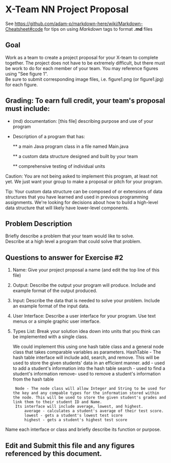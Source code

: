 # X-Team NN Project Proposal

See https://github.com/adam-p/markdown-here/wiki/Markdown-Cheatsheet#code for tips on using *Markdown* tags to format __.md__ files

## Goal

Work as a team to create a project proposal for your X-team to complete together.
The project does not have to be extremely difficult,
but there must be work to do for each member of your team.
You may reference figures using "See figure 1".  
Be sure to submit corresponding image files, i.e. figure1.png (or figure1.jpg) for each figure.

## Grading: To earn full credit, your team's proposal must include:

* (md) documentation: [this file] describing purpose and use of your program

* Description of a program that has:

  ** a main Java program class in a file named Main.java
  
  ** a custom data structure designed and built by your team
  
  ** comprehensive testing of individual units
  
 Caution: You are not being asked to implement this program, at least not yet. 
 We just want your group to make a proposal or pitch for your program.
 
 Tip: Your custom data structure can be composed of or extensions of data structures that you have learned and used in previous programming assignments.  We're looking for decisions about how to build a high-level data structure that will likely have lower-level components.

## Problem Description

Briefly describe a problem that your team would like to solve.  
Describe at a high level a program that could solve that problem.



## Questions to answer for Exercise #2

1. Name: Give your project proposal a name (and edit the top line of this file)



2. Output: Describe the output your program will produce.  Include and example format of the output produced.



3. Input: Describe the data that is needed to solve your problem. Include an example format of the input data.



4. User Interface: Describe a user interface for your program.  Use text menus or a simple graphic user interface.



5. Types List: Break your solution idea down into units that you think can be implemented with a single class.

	We could implement this using one hash table class and a general node class that takes comparable variables as parameters.
		HashTable - The hash table interface will include add, search, and remove. This will be used to store the given students' data in an efficient manner.
			add - used to add a student's information into the hash table
			search - used to find a student's information
			remove- used to remove a student's information from the hash table
			
			
		Node - The node class will allow Integer and String to be used for the key and any compable types for the information stored within the node. This will be used to store the given student's grades and link them to their student ID and Name.
		Its interface will include average, lowest, and highest.
			average - calculates a student's average of their test score.
			lowest - gets a student's lowest test score
			highest - gets a student's highest test score
		
Name each interface or class and briefly describe its function or purpose.


## Edit and Submit this file and any figures referenced by this document.

